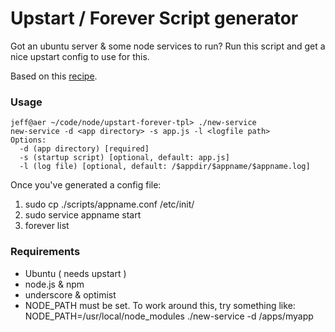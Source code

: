 # Upstart / Forever Script generator

Got an ubuntu server & some node services to run? Run this script and get a nice upstart config to use for this.

Based on this [recipe](http://www.exratione.com/2013/02/nodejs-and-forever-as-a-service-simple-upstart-and-init-scripts-for-ubuntu/).

### Usage

    jeff@aer ~/code/node/upstart-forever-tpl> ./new-service
    new-service -d <app directory> -s app.js -l <logfile path>
    Options:
      -d (app directory) [required]
      -s (startup script) [optional, default: app.js]
      -l (log file) [optional, default: /$appdir/$appname/$appname.log]

Once you've generated a config file:
1. sudo cp ./scripts/appname.conf /etc/init/
2. sudo service appname start
3. forever list

### Requirements

* Ubuntu ( needs upstart )
* node.js & npm
* underscore & optimist
* NODE_PATH must be set. To work around this, try something like:
    NODE_PATH=/usr/local/node_modules ./new-service -d /apps/myapp
